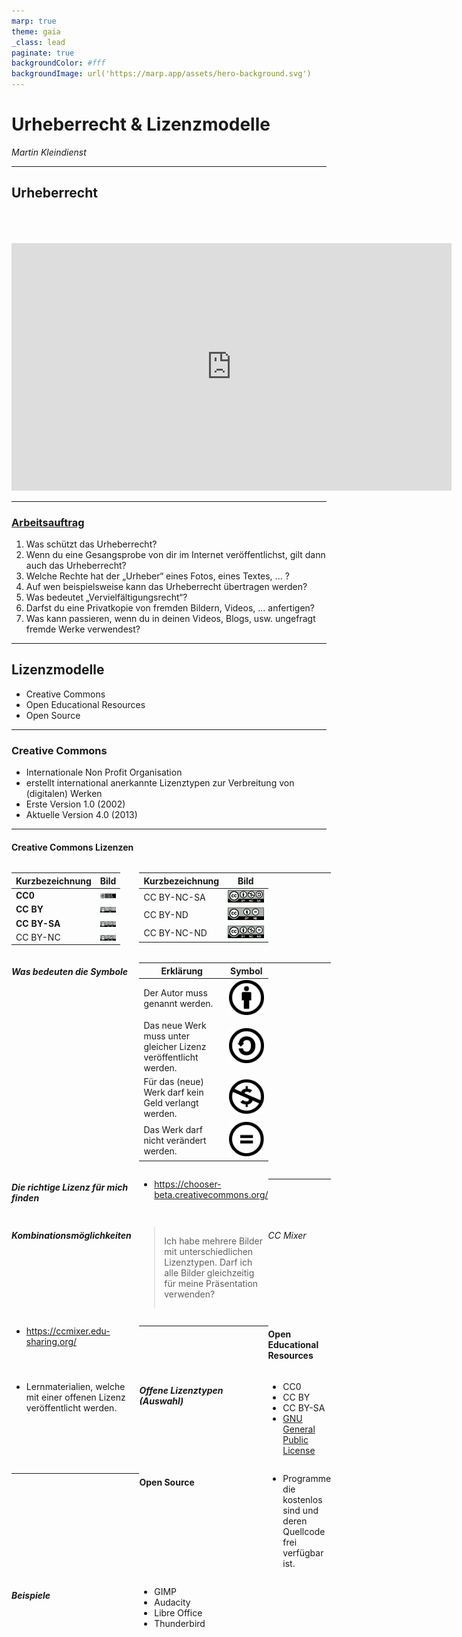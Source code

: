 ```yaml
---
marp: true
theme: gaia
_class: lead
paginate: true
backgroundColor: #fff
backgroundImage: url('https://marp.app/assets/hero-background.svg')
---
```


<style>
  img[alt~="rightbound"] {
    margin-top: -124px;
    height: 310px;
    margin-right: 150px;
    }
</style>

# Urheberrecht & Lizenzmodelle

_Martin Kleindienst_

<!--_paginate: false -->

---

## Urheberrecht

<div style="height: 50px"></div>

<div align="center">
  <iframe width="704" height="396" src="https://www.youtube.com/embed/P3hFho5dtC0?si=8ithN2mBKnX7zaE2" title="YouTube video player" frameborder="0" allow="accelerometer; autoplay; clipboard-write; encrypted-media; gyroscope; picture-in-picture; web-share" referrerpolicy="strict-origin-when-cross-origin" allowfullscreen></iframe>
</div>

---

### <a href="https://community.eeducation.at/mod/resource/view.php?id=9290">Arbeitsauftrag</a>

<style scoped>
  header {
  margin-left: 380px;
  height: 120px;
  },
  ol {
    margin-left: -25px;
    margin-right: -45px;
  }
</style>

<!-- _header: Dieser Arbeitsauftrag von Christian Hofmeister für www.digikomp.at steht unter einer <a href="https://creativecommons.org/licenses/by/3.0/deed.de">Creative Commons Namensnennung 3.0 Unported Lizenz.</a> -->

1. Was schützt das Urheberrecht?
2. Wenn du eine Gesangsprobe von dir im Internet veröffentlichst, gilt dann auch das Urheberrecht?
3. Welche Rechte hat der „Urheber“ eines Fotos, eines Textes, ... ?
4. Auf wen beispielsweise kann das Urheberrecht übertragen werden?
5. Was bedeutet „Vervielfältigungsrecht“?
6. Darfst du eine Privatkopie von fremden Bildern, Videos, ... anfertigen?
7. Was kann passieren, wenn du in deinen Videos, Blogs, usw. ungefragt fremde Werke verwendest?

---

## Lizenzmodelle

- Creative Commons
- Open Educational Resources
- Open Source

---

### Creative Commons

- Internationale Non Profit Organisation
- erstellt international anerkannte Lizenztypen zur Verbreitung von (digitalen) Werken
- Erste Version 1.0 (2002)
- Aktuelle Version 4.0 (2013)

<!-- _footer: https://creativecommons.org/ -->

---

#### Creative Commons Lizenzen

<div style="display: grid; grid-template-columns: auto auto auto">

<div style="padding-right: 30px">

  | Kurzbezeichnung | Bild                                                  |
  | --------------- | ------------------------------------------------------|
  | **CC0**         | <img src="images/cc-zero.png" alt="CC0" width="200">  |
  | **CC BY**       | <img src="images/by.png" alt="CC0" width="200">       |
  | **CC BY-SA**    | <img src="images/by-sa.png" alt="CC0" width="200">    |
  | CC BY-NC        | <img src="images/by-nc.png" alt="CC0" width="200">    |

</div>
<div>

  | Kurzbezeichnung | Bild                                                  |
  | --------------- | ------------------------------------------------------|
  | CC BY-NC-SA     | <img src="images/by-nc-sa.png" alt="CC0" width="200"> |
  | CC BY-ND        | <img src="images/by-nd.png" alt="CC0" width="200">    |
  | CC BY-NC-ND     | <img src="images/by-nc-nd.png" alt="CC0" width="200"> |

</div>

<!-- _footer: https://creativecommons.org/share-your-work/cclicenses/  -->

---

##### Was bedeuten die Symbole

  | Erklärung                                                        | Symbol                                        |
  | ---------------------------------------------------------------- | :-------------------------------------------: |
  | Der Autor muss genannt werden.                                   | <img src="images/by.svg" alt="BY" width="89"> |
  | Das neue Werk muss unter gleicher Lizenz veröffentlicht werden.  | <img src="images/sa.svg" alt="SA" width="89"> |
  | Für das (neue) Werk darf kein Geld verlangt werden.              | <img src="images/nc.svg" alt="NC" width="89"> |
  | Das Werk darf nicht verändert werden.                            | <img src="images/nd.svg" alt="ND" width="89"> |

---

##### Die richtige Lizenz für mich finden

- <https://chooser-beta.creativecommons.org/>

---

##### Kombinationsmöglichkeiten

> Ich habe mehrere Bilder mit unterschiedlichen Lizenztypen. Darf ich alle Bilder gleichzeitig für meine Präsentation verwenden?

###### CC Mixer

- <https://ccmixer.edu-sharing.org/>

---

#### Open Educational Resources

- Lernmaterialien, welche mit einer offenen Lizenz veröffentlicht werden.

##### Offene Lizenztypen (Auswahl)

- CC0
- CC BY
- CC BY-SA
- <a href="https://www.gnu.org/licenses/licenses.html#GPL">GNU General Public License</a>

---

#### Open Source

- Programme die kostenlos sind und deren Quellcode frei verfügbar ist.

##### Beispiele

- GIMP
- Audacity
- Libre Office
- Thunderbird
